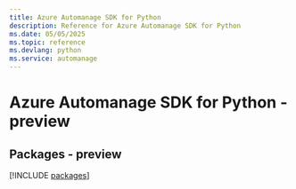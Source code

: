```yaml
---
title: Azure Automanage SDK for Python
description: Reference for Azure Automanage SDK for Python
ms.date: 05/05/2025
ms.topic: reference
ms.devlang: python
ms.service: automanage
---
```

# Azure Automanage SDK for Python - preview
## Packages - preview
[!INCLUDE [packages](automanage-index.md)]